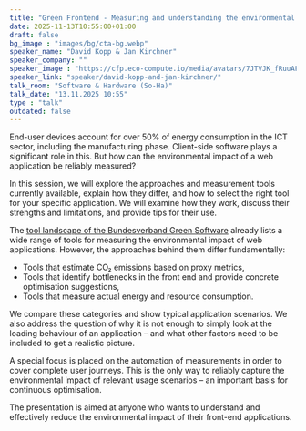 ```yaml
---
title: "Green Frontend - Measuring and understanding the environmental impact of web applications 🇬🇧"
date: 2025-11-13T10:55:00+01:00
draft: false
bg_image : "images/bg/cta-bg.webp"
speaker_name: "David Kopp & Jan Kirchner"
speaker_company: ""
speaker_image : "https://cfp.eco-compute.io/media/avatars/7JTVJK_fRuuAFH.jpg"
speaker_link: "speaker/david-kopp-and-jan-kirchner/"
talk_room: "Software & Hardware (So-Ha)"
talk_date: "13.11.2025 10:55"
type : "talk"
outdated: false
---
```


End-user devices account for over 50% of energy consumption in the ICT sector, including the manufacturing phase. Client-side software plays a significant role in this. But how can the environmental impact of a web application be reliably measured?

In this session, we will explore the approaches and measurement tools currently available, explain how they differ, and how to select the right tool for your specific application. We will examine how they work, discuss their strengths and limitations, and provide tips for their use.

The [tool landscape of the Bundesverband Green Software](https://landscape.bundesverband-green-software.de/) already lists a wide range of tools for measuring the environmental impact of web applications. However, the approaches behind them differ fundamentally:

- Tools that estimate CO₂ emissions based on proxy metrics,
- Tools that identify bottlenecks in the front end and provide concrete optimisation suggestions,
- Tools that measure actual energy and resource consumption.

We compare these categories and show typical application scenarios. We also address the question of why it is not enough to simply look at the loading behaviour of an application – and what other factors need to be included to get a realistic picture.

A special focus is placed on the automation of measurements in order to cover complete user journeys. This is the only way to reliably capture the environmental impact of relevant usage scenarios – an important basis for continuous optimisation.

The presentation is aimed at anyone who wants to understand and effectively reduce the environmental impact of their front-end applications.
